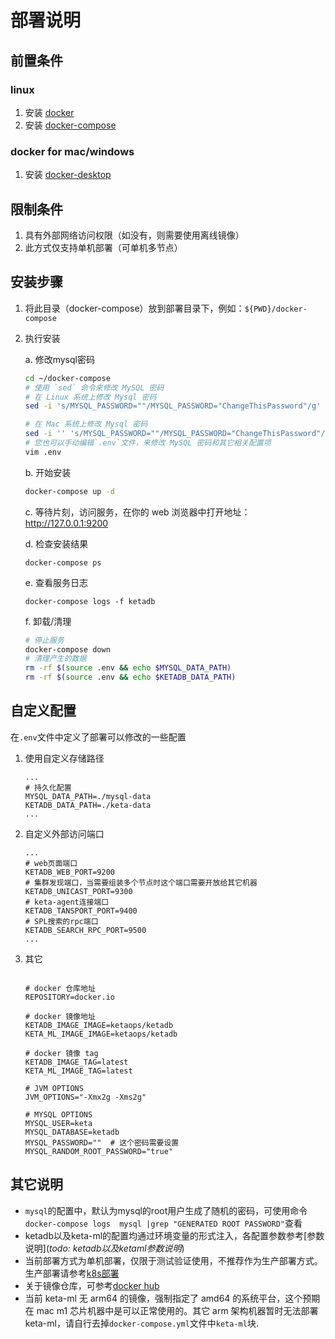 # 部署说明
## 前置条件

### linux
1. 安装 [docker](https://docs.docker.com/engine/install/)
2. 安装 [docker-compose](https://docs.docker.com/compose/install/standalone/)

### docker for mac/windows
1. 安装 [docker-desktop](https://www.docker.com/products/docker-desktop/)

## 限制条件
1. 具有外部网络访问权限（如没有，则需要使用离线镜像）
2. 此方式仅支持单机部署（可单机多节点）

## 安装步骤
1. 将此目录（docker-compose）放到部署目录下，例如：`${PWD}/docker-compose`
3. 执行安装
    
    a. 修改mysql密码
    ```bash
    cd ~/docker-compose
    # 使用 `sed` 命令来修改 MySQL 密码
    # 在 Linux 系统上修改 Mysql 密码
    sed -i 's/MYSQL_PASSWORD=""/MYSQL_PASSWORD="ChangeThisPassword"/g' .env

    # 在 Mac 系统上修改 Mysql 密码
    sed -i '' 's/MYSQL_PASSWORD=""/MYSQL_PASSWORD="ChangeThisPassword"/g' .env
    # 您也可以手动编辑`.env`文件，来修改 MySQL 密码和其它相关配置项
    vim .env
    ```
    b. 开始安装
    ```bash
    docker-compose up -d
    ```
    c. 等待片刻，访问服务，在你的 web 浏览器中打开地址：http://127.0.0.1:9200
    
    d. 检查安装结果
    ```
    docker-compose ps
    ```
    e. 查看服务日志
    ```
    docker-compose logs -f ketadb
    ```
    f. 卸载/清理
    ```bash
    # 停止服务
    docker-compose down
    # 清理产生的数据
    rm -rf $(source .env && echo $MYSQL_DATA_PATH)
    rm -rf $(source .env && echo $KETADB_DATA_PATH)
    ```

## 自定义配置
在`.env`文件中定义了部署可以修改的一些配置

1. 使用自定义存储路径
    ```.env
    ...
    # 持久化配置
    MYSQL_DATA_PATH=./mysql-data
    KETADB_DATA_PATH=./keta-data
    ...
    ```
2. 自定义外部访问端口
    ```.env
    ...
    # web页面端口
    KETADB_WEB_PORT=9200
    # 集群发现端口，当需要组装多个节点时这个端口需要开放给其它机器
    KETADB_UNICAST_PORT=9300
    # keta-agent连接端口
    KETADB_TANSPORT_PORT=9400
    # SPL搜索的rpc端口
    KETADB_SEARCH_RPC_PORT=9500
    ...
    ```
3. 其它
    ```env
        
    # docker 仓库地址
    REPOSITORY=docker.io

    # docker 镜像地址
    KETADB_IMAGE_IMAGE=ketaops/ketadb
    KETA_ML_IMAGE_IMAGE=ketaops/ketadb

    # docker 镜像 tag
    KETADB_IMAGE_TAG=latest
    KETA_ML_IMAGE_TAG=latest

    # JVM OPTIONS
    JVM_OPTIONS="-Xmx2g -Xms2g"

    # MYSQL OPTIONS
    MYSQL_USER=keta
    MYSQL_DATABASE=ketadb
    MYSQL_PASSWORD=""  # 这个密码需要设置
    MYSQL_RANDOM_ROOT_PASSWORD="true"
    ```
## 其它说明
* `mysql`的配置中，默认为mysql的root用户生成了随机的密码，可使用命令`docker-compose logs  mysql |grep "GENERATED ROOT PASSWORD"`查看
* ketadb以及keta-ml的配置均通过环境变量的形式注入，各配置参数参考[参数说明](*todo: ketadb以及ketaml参数说明*)
* 当前部署方式为单机部署，仅限于测试验证使用，不推荐作为生产部署方式。生产部署请参考[k8s部署](../helm/Readme.zh.md)
* 关于镜像仓库，可参考[docker hub](https://hub.docker.com/r/ketaops/ketadb)
* 当前 keta-ml 无 arm64 的镜像，强制指定了 amd64 的系统平台，这个预期在 mac m1 芯片机器中是可以正常使用的。其它 arm 架构机器暂时无法部署 keta-ml，请自行去掉`docker-compose.yml`文件中`keta-ml`块.
